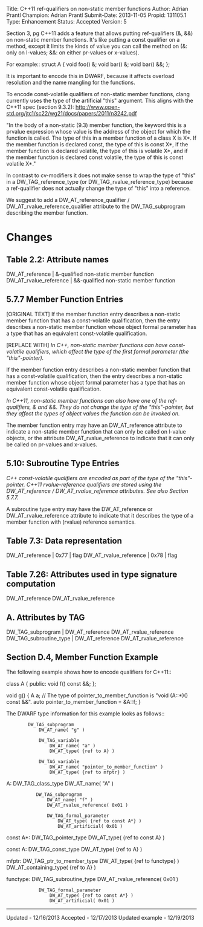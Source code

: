Title:       C++11 ref-qualifiers on non-static member functions
Author:      Adrian Prantl
Champion:    Adrian Prantl
Submit-Date: 2013-11-05
Propid:      131105.1
Type:        Enhancement
Status:      Accepted
Version:     5

Section 3, pg 
C++11 adds a feature that allows putting ref-qualifiers (&, &&) on
non-static member functions. It's like putting a const qualifier on a
method, except it limits the kinds of value you can call the method on
(&: only on l-values; &&: on either pr-values or x-values).

For example::
  struct A {
    void foo() &;
    void bar() &;
    void bar() &&;
  };

It is important to encode this in DWARF, because it affects overload
resolution and the name mangling for the functions.

To encode const-volatile qualifiers of non-static member functions,
clang currently uses the type of the artificial "this" argument. This
aligns with the C++11 spec (section 9.3.2):
http://www.open-std.org/jtc1/sc22/wg21/docs/papers/2011/n3242.pdf

  "In the body of a non-static (9.3) member function, the keyword this
   is a prvalue expression whose value is the address of the object
   for which the function is called. The type of this in a member
   function of a class X is X*. If the member function is declared
   const, the type of this is const X*, if the member function is
   declared volatile, the type of this is volatile X*, and if the
   member function is declared const volatile, the type of this is
   const volatile X*."

In contrast to cv-modifiers it does not make sense to wrap the type of
"this" in a DW_TAG_reference_type (or DW_TAG_rvalue_reference_type)
because a ref-qualifier does not actually change the type of "this"
into a reference.

We suggest to add a DW_AT_reference_qualifier /
DW_AT_rvalue_reference_qualifier attribute to the DW_TAG_subprogram
describing the member function.

Changes
=======

Table 2.2: Attribute names
--------------------------
DW_AT_reference        | &-qualified non-static member function
DW_AT_rvalue_reference | &&-qualified non-static member function


5.7.7 Member Function Entries
-----------------------------
[ORIGINAL TEXT]
If the member function entry describes a non-static member function
that has a const-volatile qualification, then the entry describes a
non-static member function whose object formal parameter has a type
that has an equivalent const-volatile qualification.

[REPLACE WITH]
*In C++, non-static member functions can have const-volatile
 qualifiers, which affect the type of the first formal parameter (the
 "this"-pointer).*

If the member function entry describes a non-static member function
that has a const-volatile qualification, then the entry describes a
non-static member function whose object formal parameter has a type
that has an equivalent const-volatile qualification.

*In C++11, non-static member functions can also have one of the
 ref-qualifiers, & and &&. They do not change the type of the
 "this"-pointer, but they affect the types of object values the
 function can be invoked on.*

The member function entry may have an DW_AT_reference attribute to
indicate a non-static member function that can only be called on
l-value objects, or the attribute DW_AT_rvalue_reference to indicate
that it can only be called on pr-values and x-values.

5.10: Subroutine Type Entries
-----------------------------
*C++ const-volatile qualifiers are encoded as part of the type of the
 "this"-pointer. C++11 rvalue-reference qualifiers are stored using
 the DW_AT_reference / DW_AT_rvalue_reference attributes. See also
 Section 5.7.7.*

A subroutine type entry may have the DW_AT_reference or
DW_AT_rvalue_reference attribute to indicate that it describes the
type of a member function with (rvalue) reference semantics.

Table 7.3: Data representation
------------------------------
DW_AT_reference        | 0x77 | flag
DW_AT_rvalue_reference | 0x78 | flag



Table 7.26: Attributes used in type signature computation
---------------------------------------------------------
DW_AT_reference
DW_AT_rvalue_reference



A. Attributes by TAG
---------------------
DW_TAG_subprogram      | DW_AT_reference
                         DW_AT_rvalue_reference
DW_TAG_subroutine_type | DW_AT_reference
                         DW_AT_rvalue_reference


Section D.4, Member Function Example
-----------------------------------

The following example shows how to encode qualifiers for C++11::
   
  class A {
  public:
    void f() const &&;
  };
   
  void g() {
    A a;
    // The type of pointer_to_member_function is "void (A::*)() const &&".
    auto pointer_to_member_function = &A::f;
  }

The DWARF type information for this example looks as follows::

            DW_TAG_subprogram
                DW_AT_name( "g" )
               
                DW_TAG_variable
                    DW_AT_name( "a" )
                    DW_AT_type( {ref to A} )
             
                DW_TAG_variable
                    DW_AT_name( "pointer_to_member_function" )
                    DW_AT_type( {ref to mfptr} )
              
  A:        DW_TAG_class_type
               DW_AT_name( "A" )
              
               DW_TAG_subprogram
                   DW_AT_name( "f" )
                   DW_AT_rvalue_reference( 0x01 )
              
                   DW_TAG_formal_parameter
                       DW_AT_type( {ref to const A*} )
                       DW_AT_artificial( 0x01 )
             
  const A*: DW_TAG_pointer_type
                DW_AT_type( {ref to const A} )
   
  const A:  DW_TAG_const_type
                DW_AT_type( {ref to A} )
   
  mfptr:    DW_TAG_ptr_to_member_type
                DW_AT_type( {ref to functype} )
                DW_AT_containing_type( {ref to A} )
   
  functype: DW_TAG_subroutine_type
                DW_AT_rvalue_reference( 0x01 )
   
                DW_TAG_formal_parameter
                    DW_AT_type( {ref to const A*} )
                    DW_AT_artificial( 0x01 )


---
Updated - 12/16/2013
Accepted - 12/17/2013
Updated example - 12/19/2013
